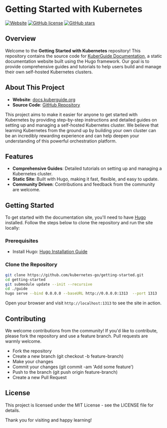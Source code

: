 # Getting Started with Kubernetes

[![Website](https://img.shields.io/website?url=https%3A%2F%2Fdocs.kuberguide.org)](https://docs.kuberguide.org)
[![GitHub license](https://img.shields.io/github/license/kubernetes-go/getting-started)](https://github.com/kubernetes-go/getting-started/blob/main/LICENSE)
[![GitHub stars](https://img.shields.io/github/stars/kubernetes-go/getting-started)](https://github.com/kubernetes-go/getting-started/stargazers)

## Overview

Welcome to the **Getting Started with Kubernetes** repository! This repository contains the source code for [KuberGuide Documentation](https://docs.kuberguide.org/), a static documentation website built using the Hugo framework. Our goal is to provide comprehensive guides and tutorials to help users build and manage their own self-hosted Kubernetes clusters.

## About This Project

- **Website**: [docs.kuberguide.org](https://docs.kuberguide.org/)
- **Source Code**: [GitHub Repository](https://github.com/kubernetes-go/getting-started)

This project aims to make it easier for anyone to get started with Kubernetes by providing step-by-step instructions and detailed guides on setting up and managing a self-hosted Kubernetes cluster. We believe that learning Kubernetes from the ground up by building your own cluster can be an incredibly rewarding experience and can help deepen your understanding of this powerful orchestration platform.

## Features

- **Comprehensive Guides**: Detailed tutorials on setting up and managing a Kubernetes cluster.
- **Static Site**: Built with Hugo, making it fast, flexible, and easy to update.
- **Community Driven**: Contributions and feedback from the community are welcome.

## Getting Started

To get started with the documentation site, you'll need to have [Hugo](https://gohugo.io/getting-started/installing/) installed. Follow the steps below to clone the repository and run the site locally:

### Prerequisites

- Install Hugo: [Hugo Installation Guide](https://gohugo.io/getting-started/installing/)

### Clone the Repository

```bash
git clone https://github.com/kubernetes-go/getting-started.git
cd getting-started
git submodule update --init --recursive
cd ./guide
hugo serve --bind 0.0.0.0 --baseURL http://0.0.0.0:1313  --port 1313
```

Open your browser and visit `http://localhost:1313` to see the site in action.

## Contributing
We welcome contributions from the community! If you'd like to contribute, please fork the repository and use a feature branch. Pull requests are warmly welcome.

- Fork the repository
- Create a new branch (git checkout -b feature-branch)
- Make your changes
- Commit your changes (git commit -am 'Add some feature')
- Push to the branch (git push origin feature-branch)
- Create a new Pull Request

## License
This project is licensed under the MIT License - see the LICENSE file for details.

Thank you for visiting and happy learning!